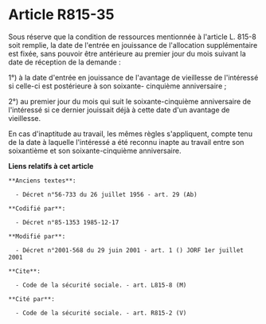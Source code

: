 # Article R815-35

Sous réserve que la condition de ressources mentionnée à l'article L. 815-8 soit remplie, la date de l'entrée en jouissance
de l'allocation supplémentaire est fixée, sans pouvoir être antérieure au premier jour du mois suivant la date de réception
de la demande :

1°) à la date d'entrée en jouissance de l'avantage de vieillesse de l'intéressé si celle-ci est postérieure à son soixante-
cinquième anniversaire ; 

2°) au premier jour du mois qui suit le soixante-cinquième anniversaire de l'intéressé si ce dernier jouissait déjà à cette
date d'un avantage de vieillesse. 

En cas d'inaptitude au travail, les mêmes règles s'appliquent, compte tenu de la date à laquelle l'intéressé a été reconnu
inapte au travail entre son soixantième et son soixante-cinquième anniversaire.

**Liens relatifs à cet article**

	**Anciens textes**:

	  - Décret n°56-733 du 26 juillet 1956 - art. 29 (Ab)

	**Codifié par**:

	  - Décret n°85-1353 1985-12-17

	**Modifié par**:

	  - Décret n°2001-568 du 29 juin 2001 - art. 1 () JORF 1er juillet 2001

	**Cite**:

	  - Code de la sécurité sociale. - art. L815-8 (M)

	**Cité par**:

	  - Code de la sécurité sociale. - art. R815-2 (V)
